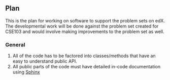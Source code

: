 ## Plan

This is the plan for working on software to support the problem sets on edX. The developmental work will be done against the problem set created for CSE103 and would involve making improvements to the problem set as well.

### General 

1. All of the code has to be factored into classes/methods that have an easy to understand public API.
2. All public parts of the code must have detailed in-code documentation using [Sphinx](http://www.sphinx-doc.org/en/stable/contents.html)
